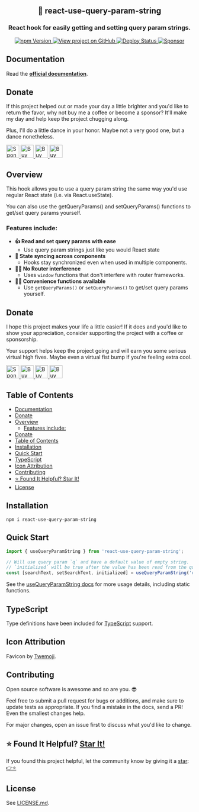 <h2 align="center">
  🔡 react-use-query-param-string
</h2>
<h3 align="center">
  React hook for easily getting and setting query param strings.
</h3>
<p align="center">
  <a href="https://badge.fury.io/js/react-use-query-param-string" target="_blank" rel="noopener noreferrer">
    <img src="https://badge.fury.io/js/react-use-query-param-string.svg" alt="npm Version" />
  </a>
  <a href="https://github.com/justinmahar/react-use-query-param-string/" target="_blank" rel="noopener noreferrer">
    <img src="https://img.shields.io/badge/GitHub-Source-success" alt="View project on GitHub" />
  </a>
  <a href="https://github.com/justinmahar/react-use-query-param-string/actions?query=workflow%3ADeploy" target="_blank" rel="noopener noreferrer">
    <img src="https://github.com/justinmahar/react-use-query-param-string/workflows/Deploy/badge.svg" alt="Deploy Status" />
  </a>
  <a href="https://github.com/sponsors/justinmahar" target="_blank" rel="noopener noreferrer">
    <img src="https://img.shields.io/static/v1?label=Sponsor&message=%E2%9D%A4&logo=GitHub&color=%23fe8e86" alt="Sponsor"/>
  </a>
</p>

## Documentation

Read the **[official documentation](https://justinmahar.github.io/react-use-query-param-string/)**.

## Donate 

If this project helped out or made your day a little brighter and you'd like to return the favor, why not buy me a coffee or become a sponsor? It'll make my day and help keep the project chugging along. 

Plus, I'll do a little dance in your honor. Maybe not a very good one, but a dance nonetheless.

<a href="https://github.com/sponsors/justinmahar">
  <img src="https://justinmahar.github.io/react-use-query-param-string/support/sponsor.png" alt="Sponsor via GitHub" height="35" />
</a> <a href="https://paypal.me/thejustinmahar/5">
  <img src="https://justinmahar.github.io/react-use-query-param-string/support/coffee-1.png" alt="Buy me a coffee" height="35" />
</a> <a href="https://paypal.me/thejustinmahar/15">
  <img src="https://justinmahar.github.io/react-use-query-param-string/support/coffee-3.png" alt="Buy me 3 coffees" height="35" />
</a> <a href="https://paypal.me/thejustinmahar/25">
  <img src="https://justinmahar.github.io/react-use-query-param-string/support/coffee-5.png" alt="Buy me 5 coffees" height="35" />
</a>

## Overview

This hook allows you to use a query param string the same way you'd use regular React state (i.e. via React.useState). 

You can also use the getQueryParams() and setQueryParams() functions to get/set query params yourself.

### Features include:

- **👍 Read and set query params with ease**
  - Use query param strings just like you would React state
- **🔄 State syncing across components**
  - Hooks stay synchronized even when used in multiple components.
- **🙅‍♂️ No Router interference**
  - Uses `window` functions that don't interfere with router frameworks.
- **💁‍♀️ Convenience functions available**
  - Use `getQueryParams()` or `setQueryParams()` to get/set query params yourself.

[lock:donate]::🚫---------------------------------------

## Donate 

I hope this project makes your life a little easier! If it does and you'd like to show your appreciation, consider supporting the project with a coffee or sponsorship. 

Your support helps keep the project going and will earn you some serious virtual high fives. Maybe even a virtual fist bump if you're feeling extra cool.

<a href="https://github.com/sponsors/justinmahar">
  <img src="https://justinmahar.github.io/react-kindling/support/sponsor.png" alt="Sponsor via GitHub" height="35" />
</a> <a href="https://paypal.me/thejustinmahar/5">
  <img src="https://justinmahar.github.io/react-kindling/support/coffee-1.png" alt="Buy me a coffee" height="35" />
</a> <a href="https://paypal.me/thejustinmahar/15">
  <img src="https://justinmahar.github.io/react-kindling/support/coffee-3.png" alt="Buy me 3 coffees" height="35" />
</a> <a href="https://paypal.me/thejustinmahar/25">
  <img src="https://justinmahar.github.io/react-kindling/support/coffee-5.png" alt="Buy me 5 coffees" height="35" />
</a>

[/lock:donate]::---------------------------------------🚫

## Table of Contents

- [Documentation](#documentation)
- [Donate](#donate)
- [Overview](#overview)
  - [Features include:](#features-include)
- [Donate](#donate-1)
- [Table of Contents](#table-of-contents)
- [Installation](#installation)
- [Quick Start](#quick-start)
- [TypeScript](#typescript)
- [Icon Attribution](#icon-attribution)
- [Contributing](#contributing)
- [⭐ Found It Helpful? Star It!](#-found-it-helpful-star-it)
- [License](#license)

## Installation

```
npm i react-use-query-param-string
```

## Quick Start

```jsx
import { useQueryParamString } from 'react-use-query-param-string';
```

```jsx
// Will use query param `q` and have a default value of empty string.
// `initialized` will be true after the value has been read from the query params.
const [searchText, setSearchText, initialized] = useQueryParamString('q', '');
```

See the [useQueryParamString docs](https://justinmahar.github.io/react-use-query-param-string/?path=/story/hooks-usequeryparamstring--page) for more usage details, including static functions.

[lock:typescript]::🚫---------------------------------------

## TypeScript

Type definitions have been included for [TypeScript](https://www.typescriptlang.org/) support.

[/lock:typescript]::---------------------------------------🚫

[lock:icon]::🚫---------------------------------------

## Icon Attribution

Favicon by [Twemoji](https://github.com/twitter/twemoji).

[/lock:icon]::---------------------------------------🚫

[lock:contributing]::🚫---------------------------------------

## Contributing

Open source software is awesome and so are you. 😎

Feel free to submit a pull request for bugs or additions, and make sure to update tests as appropriate. If you find a mistake in the docs, send a PR! Even the smallest changes help.

For major changes, open an issue first to discuss what you'd like to change.

[/lock:contributing]::---------------------------------------🚫

## ⭐ Found It Helpful? [Star It!](https://github.com/justinmahar/react-use-query-param-string/stargazers)

If you found this project helpful, let the community know by giving it a [star](https://github.com/justinmahar/react-use-query-param-string/stargazers): [👉⭐](https://github.com/justinmahar/react-use-query-param-string/stargazers)

## License

See [LICENSE.md](https://justinmahar.github.io/react-use-query-param-string/?path=/story/license--page).